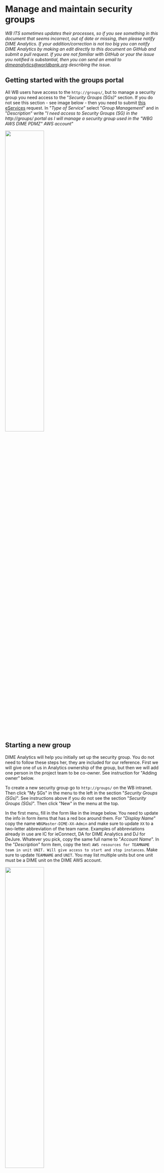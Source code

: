 # Manage and maintain security groups

_WB ITS sometimes updates their processes,
so if you see something in this document that seems incorrect, out of date or missing,
then please notify DIME Analytics.
If your addition/correction is not too big you can notify DIME Analytics by
making an edit directly to this document on GitHub and submit a pull request.
If you are not familiar with GitHub or your the issue you notified is substantial,
then you can send an email to dimeanalytics@worldbank.org describing the issue._

## Getting started with the groups portal

All WB users have access to the `http://groups/`,
but to manage a security group you need access to the "_Security Groups (SGs)_" section.
If you do not see this section - see image below - then you need to submit
[this eServices](https://worldbankgroup.service-now.com/wbg?id=wbg_sc_catalog&sys_id=4b4ce496dbe9f300c4813a1b7c96195f) request. In "_Type of Service_" select "_Group Management_" and in "_Description_" write "_I need access to Security Groups (SG) in the http://groups/ portal as I will manage a security group used in the "WBG AWS DIME PDMZ" AWS account_"

<img src="https://github.com/dime-worldbank/dimeanalytics/tree/document-cloud-resources/cloud-resources/AWS-EC2-S3/img/aws-securitygroup0.png" width="50%"><!--- Image is read from master branch or use full URL-->

## Starting a new group

DIME Analytics will help you initially set up the security group.
You do not need to follow these steps her,
they are included for our reference.
First we will give one of us in Analytics ownership of the group,
but then we will add one person in the project team to be co-owner.
See instruction for "Adding owner" below.

To create a new security group go to `http://groups/` on the WB intranet.
Then click "My SGs" in the menu to the left in the section "_Security Groups (SGs)_".
See instructions above if you do not see the section "_Security Groups (SGs)_".
Then click "New" in the menu at the top.

In the first menu, fill in the form like in the image below.
You need to update the info in form items that has a red box around them.
For "_Display Name_" copy the name `WBGMaster-DIME-XX-Admin` and
make sure to update `XX` to a two-letter abbreviation of the team name.
Examples of abbreviations already in use are
IC for ieConnect, DA for DIME Analytics and DJ for DeJure.
Whatever you pick, copy the same full name to "_Account Name_".
In the "_Description_" form item, copy the text:
`AWS resources for TEAMNAME team in unit UNIT. Will give access to start and stop instances`.
Make sure to update `TEAMNAME` and `UNIT`.
You may list multiple units but one unit must be a DIME unit on the DIME AWS account.

<img src="https://github.com/dime-worldbank/dimeanalytics/tree/document-cloud-resources/cloud-resources/AWS-EC2-S3/img/aws-securitygroup1.png" width="50%"><!--- Image is read from master branch or use full URL-->

Then you click `Next`.
You may add members at this point but the default is
that the project team co-owner of the group will do so.
Either add members according to the instructions below,
or click `next` again to get to the owner tab
and add owner according to the instructions below.

# Adding owner

Only owners can add owners to a group.

The process of adding a new owner is similar regardless if this is a brand new group
or a group that has existed for a while.
If this is an already existing group you need to click the name of the group
in the "_Security Group (SGs)_" section in the `http://groups/` portal.
See the getting started section above if you do not see the "_Security Group (SGs)_" section.
If you are in the process of creating a new group, you are already in that menu.
Regardless how you got to that menu,
make sure that you are in the `Owners` tab - see image below.

Add the names of the owners of this security group.
It should be one DIME Analytics member and one project team member.
The project team member should be the Displayed owner.
Use the address book tool (highlighted in a red box) to search for people names
for them to be included correctly.
Then click `Finish`.
This change may take up to 4 hours to take effect.

<img src="https://github.com/dime-worldbank/dimeanalytics/tree/document-cloud-resources/cloud-resources/AWS-EC2-S3/img/aws-securitygroup2.png" width="50%"><!--- Image is read from master branch or use full URL-->

# Adding member

Only owners can add members to a group.
You will only be able to add WB users that already have a C-account.
You can request a C-account using
[this eServices request](https://worldbankgroup.service-now.com/wbg?id=wbg_sc_catalog&sys_id=00101b2fdbd00c10f6ae90b3db9619e6).
This eServices request will tell you if the user you are requesting for already have a C-account.
C stands for cloud and is needed to access WB cloud resources.
So if you are not sure if a user has a C-account,
you can start the eService request for that person and
the system will notify you if the user already have a C-account.

To add members to a security group you need to click the name of the group
in the "_Security Group (SGs)_" section in the `http://groups/` portal.
See the getting started section above if you do not see the "_Security Group (SGs)_" section.

In the field "_Member To Add_" you write `c<UPI>` for the users you want to add.
See image below for and example.
Then you need to click the validate button (highlighted in a red box),
and if you have entered the value corrected you will see that
the last name of the person you are adding will appear next to the `c<UPI>` value.
Otherwise you will get squiggly lines as if you have a typo in Microsoft Word.

When you have validated the names you can press `OK`.
This change may take up to 4 hours to take effect.

<img src="https://github.com/dime-worldbank/dimeanalytics/tree/document-cloud-resources/cloud-resources/AWS-EC2-S3/img/aws-securitygroup3.png" width="50%"><!--- Image is read from master branch or use full URL-->


# Removing member

Only owners can add members to a group.
This is almost identical to adding a new member.
Follow the instructions for adding a new member,
but use the field "Members To Remove" instead.
Remember to identify members using their C-account.
This change may take up to 4 hours to take effect.
